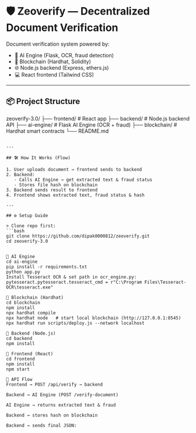 # 🛡️ Zeoverify — Decentralized Document Verification

Document verification system powered by:
- 🧠 AI Engine (Flask, OCR, fraud detection)
- 🔗 Blockchain (Hardhat, Solidity)
- 🌐 Node.js backend (Express, ethers.js)
- 💻 React frontend (Tailwind CSS)

---

## 📦 Project Structure

zeoverify-3.0/
├── frontend/ # React app
├── backend/ # Node.js backend API
├── ai-engine/ # Flask AI Engine (OCR + fraud)
├── blockchain/ # Hardhat smart contracts
└── README.md
```

---

## 🛠 How It Works (Flow)

1. User uploads document → frontend sends to backend  
2. Backend:
   - Calls AI Engine → get extracted text & fraud status
   - Stores file hash on blockchain
3. Backend sends result to frontend
4. Frontend shows extracted text, fraud status & hash

---

## ⚙️ Setup Guide

> Clone repo first:
```bash
git clone https://github.com/dipak0000812/zeoverify.git
cd zeoverify-3.0


📌 AI Engine
cd ai-engine
pip install -r requirements.txt
python app.py
Install Tesseract OCR & set path in ocr_engine.py:
pytesseract.pytesseract.tesseract_cmd = r"C:\Program Files\Tesseract-OCR\tesseract.exe"

📌 Blockchain (Hardhat)
cd blockchain
npm install
npx hardhat compile
npx hardhat node   # start local blockchain (http://127.0.0.1:8545)
npx hardhat run scripts/deploy.js --network localhost

📌 Backend (Node.js)
cd backend
npm install

📌 Frontend (React)
cd frontend
npm install
npm start

🔗 API Flow
Frontend → POST /api/verify → backend

Backend → AI Engine (POST /verify-document)

AI Engine → returns extracted text & fraud

Backend → stores hash on blockchain

Backend → sends final JSON:
